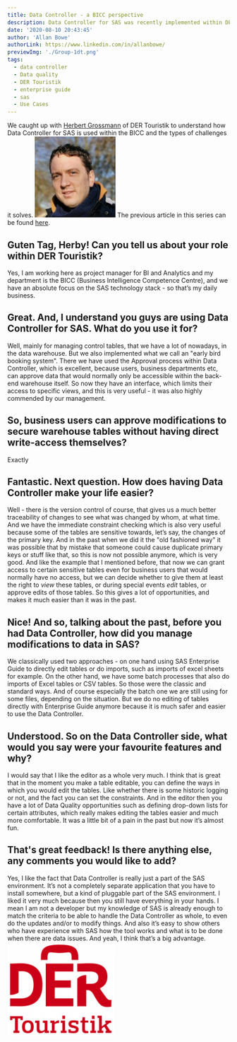 ```yaml
---
title: Data Controller - a BICC perspective
description: Data Controller for SAS was recently implemented within DER Touristik, Germany. We caught up with Herbert Grossmann of the BICC to learn more about it.
date: '2020-08-10 20:43:45'
author: 'Allan Bowe'
authorLink: https://www.linkedin.com/in/allanbowe/
previewImg: './Group-1dt.png'
tags:
  - data controller
  - Data quality
  - DER Touristik
  - enterprise guide
  - sas
  - Use Cases
---
```


We caught up with <a href="https://www.linkedin.com/in/herbert-gro%C3%9Fmann-53690517a/">Herbert Grossmann</a> of DER Touristik to understand how Data Controller for SAS is used within the BICC and the types of challenges it solves. <a href="https://www.linkedin.com/in/herbert-gro%C3%9Fmann-53690517a/"><img class=" wp-image-1137 alignright" src="/wp-content/uploads/2020/08/0-1.jpeg" alt="" width="183" height="183" /></a> The previous article in this series can be found <a href="/data-controller-developer-perspective/">here</a>. <h2>Guten Tag, Herby! Can you tell us about your role within DER Touristik?</h2> Yes, I am working here as project manager for BI and Analytics and my department is the BICC (Business Intelligence Competence Centre), and we have an absolute focus on the SAS technology stack - so that’s my daily business. <h2>Great. And, I understand you guys are using Data Controller for SAS. What do you use it for?</h2> Well, mainly for managing control tables, that we have a lot of nowadays, in the data warehouse. But we also implemented what we call an "early bird booking system". There we have used the Approval process within Data Controller, which is excellent, because users, business departments etc, can approve data that would normally only be accessible within the back-end warehouse itself. So now they have an interface, which limits their access to specific views, and this is very useful - it was also highly commended by our management. <h2>So, business users can approve modifications to secure warehouse tables without having direct write-access themselves?</h2> Exactly <h2>Fantastic. Next question. How does having Data Controller make your life easier?</h2> Well - there is the version control of course, that gives us a much better traceability of changes to see what was changed by whom, at what time. And we have the immediate constraint checking which is also very useful because some of the tables are sensitive towards, let’s say, the changes of the primary key. And in the past when we did it the "old fashioned way" it was possible that by mistake that someone could cause duplicate primary keys or stuff like that, so this is now not possible anymore, which is very good. And like the example that I mentioned before, that now we can grant access to certain sensitive tables even for business users that would normally have no access, but we can decide whether to give them at least the right to <em>view</em> these tables, or during special events <em>edit</em> tables, or approve edits of those tables. So this gives a lot of opportunities, and makes it much easier than it was in the past. <h2>Nice! And so, talking about the past, before you had Data Controller, how did you manage modifications to data in SAS?</h2> We classically used two approaches - on one hand using SAS Enterprise Guide to directly edit tables or do imports, such as imports of excel sheets for example. On the other hand, we have some batch processes that also do imports of Excel tables or CSV tables. So those were the classic and standard ways. And of course especially the batch one we are still using for some files, depending on the situation. But we do no editing of tables directly with Enterprise Guide anymore because it is much safer and easier to use the Data Controller. <h2>Understood. So on the Data Controller side, what would you say were your favourite features and why?</h2> I would say that I like the editor as a whole very much. I think that is great that in the moment you make a table editable, you can define the ways in which you would edit the tables. Like whether there is some historic logging or not, and the fact you can set the constraints. And in the editor then you have a lot of Data Quality opportunities such as defining drop-down lists for certain attributes, which really makes editing the tables easier and much more comfortable. It was a little bit of a pain in the past but now it’s almost fun. <h2>That's great feedback! Is there anything else, any comments you would like to add?</h2> Yes, I like the fact that Data Controller is really just a part of the SAS environment. It’s not a completely separate application that you have to install somewhere, but a kind of pluggable part of the SAS environment. I liked it very much because then you still have everything in your hands. I mean I am not a developer but my knowledge of SAS is already enough to match the criteria to be able to handle the Data Controller as whole, to even do the updates and/or to modify things. And also it’s easy to show others who have experience with SAS how the tool works and what is to be done when there are data issues. And yeah, I think that’s a big advantage. <img class="wp-image-1140 aligncenter" src="/wp-content/uploads/2020/08/Group-1dt-1-e1597092362693.png" alt="SAS DER Touristik" width="242" height="213" />
